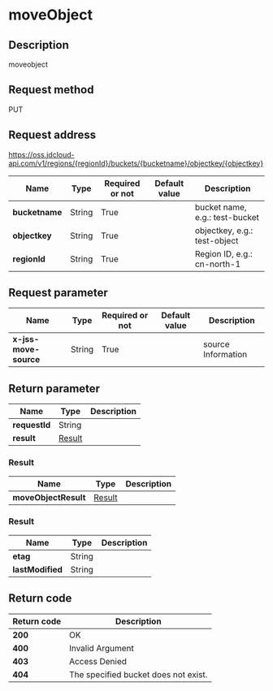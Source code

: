 # moveObject


## Description
moveobject


## Request method
PUT

## Request address
https://oss.jdcloud-api.com/v1/regions/{regionId}/buckets/{bucketname}/objectkey/{objectkey}

|Name|Type|Required or not|Default value|Description|
|---|---|---|---|---|
|**bucketname**|String|True||bucket name, e.g.: test-bucket|
|**objectkey**|String|True||objectkey, e.g.: test-object|
|**regionId**|String|True||Region ID, e.g.: cn-north-1|

## Request parameter
|Name|Type|Required or not|Default value|Description|
|---|---|---|---|---|
|**x-jss-move-source**|String|True||source Information|


## Return parameter
|Name|Type|Description|
|---|---|---|
|**requestId**|String||
|**result**|[Result](##Result)||


### <a name="Result">Result</a>
|Name|Type|Description|
|---|---|---|
|**moveObjectResult**|[Result](##Result)||
### <a name="Result">Result</a>
|Name|Type|Description|
|---|---|---|
|**etag**|String||
|**lastModified**|String||

## Return code
|Return code|Description|
|---|---|
|**200**|OK|
|**400**|Invalid Argument|
|**403**|Access Denied|
|**404**|The specified bucket does not exist.|
